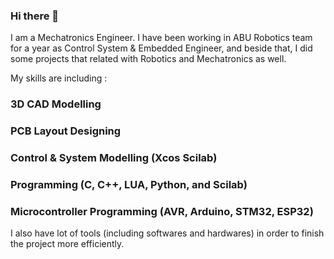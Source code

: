 ### Hi there 👋

I am a Mechatronics Engineer. I have been working in ABU Robotics team for a year as Control System & Embedded Engineer, and beside that, I did some projects that related with Robotics and Mechatronics as well.

My skills are including :

### 3D CAD Modelling
### PCB Layout Designing
### Control & System Modelling (Xcos Scilab)
### Programming (C, C++, LUA, Python, and Scilab)
### Microcontroller Programming (AVR, Arduino, STM32, ESP32)

I also have lot of tools (including softwares and hardwares) in order to finish the project more efficiently.
